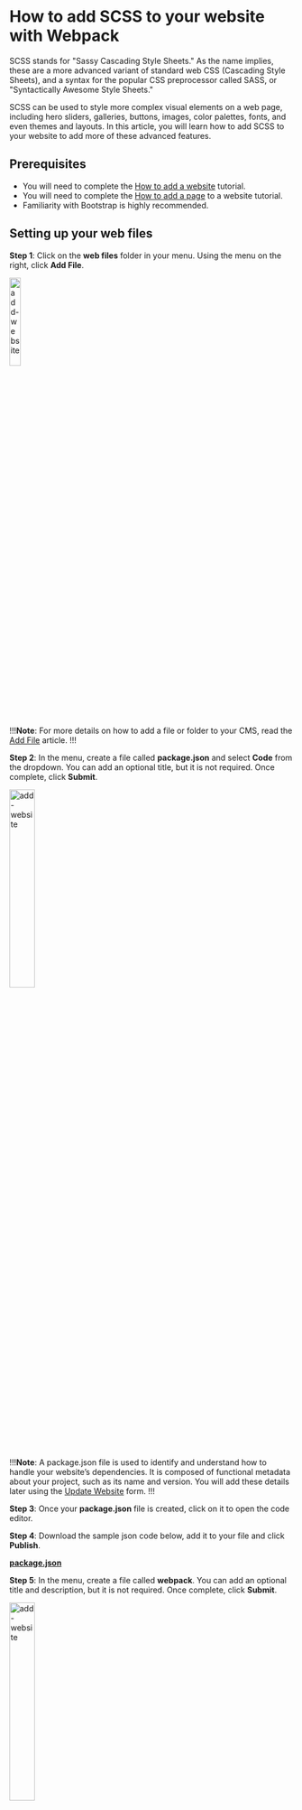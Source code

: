 # How to add SCSS to your website with Webpack

SCSS stands for "Sassy Cascading Style Sheets." As the name implies, these are a more advanced variant of standard web CSS (Cascading Style Sheets), and a syntax for the popular CSS preprocessor called SASS, or "Syntactically Awesome Style Sheets." 

SCSS can be used to style more complex visual elements on a web page, including hero sliders, galleries, buttons, images, color palettes, fonts, and even themes and layouts. In this article, you will learn how to add SCSS to your website to add more of these advanced features. 

## Prerequisites

- You will need to complete the <a href="/tutorials/websites/add-website/#adding-a-site">How to add a website</a> tutorial.
- You will need to complete the <a href="/tutorials/websites/add-page-template/">How to add a page</a> to a website tutorial.
- Familiarity with Bootstrap is highly recommended. 

## Setting up your web files 

**Step 1**: Click on the **web files** folder in your menu. Using the menu on the right, click **Add File**. 

<img src="../../../../images/base-template-add-file1.png" alt="add-website" style="width: 20%; display: block"></a>

!!!**Note**: 
For more details on how to add a file or folder to your CMS, read the  <a href="/workspace/websites/manage-folder/addfile/">Add File</a> article. 
!!!

**Step 2**: In the menu, create a file called **package.json** and select **Code** from the dropdown. You can add an optional title, but it is not required. Once complete, click **Submit**. 

<img src="../../../../images/base-template-add-file2.png" alt="add-website" style="width: 30%; display: block"></a>

!!!**Note**:
A package.json file is used to identify and understand how to handle your website’s dependencies. It is composed of functional metadata about your project, such as its name and version. You will add these details later using the <a href="/workspace/websites/update-website/">Update Website</a> form. 
!!!

**Step 3**: Once your **package.json** file is created, click on it to open the code editor.

**Step 4**: Download the sample json code below, add it to your file and click **Publish**. 

<a href="package.json" download>**package.json**</a>

**Step 5**: In the menu, create a file called **webpack**. You can add an optional title and description, but it is not required. Once complete, click **Submit**. 

<img src="../../../../images/base-template-add-folder2.png" alt="add-website" style="width: 30%; display: block"></a>

**Step 6**: Click on the new **webpack** folder in your left menu. Following steps 1 and 2, create two additional files under the folder:

- **webpack.css.config.js**
- **webpack.js.config.js**

**Step 7**: Download the two webpack files below, add it to the files you just created and click **Publish**.

<a href="webpack.css.config.js" download>**webpack.css.config.js**</a>

<a href="webpack.js.config.js" download>**webpack.js.config.js**</a>

!!!**Note**:
Webpack is a modular bundler that compiles JavaScript files, SCSS, and CSS files into packages that are used to manage frontend assets at the browser level.  
!!!

**Step 8**: Click on **web files** and <a href="/workspace/websites/manage-folder/addfolder/">Add Folder</a> called **js**.

<img src="../../../../images/js-folder1.jpg" alt="js folder" style="display: block"></a>

**Step 9**: Click on the new **js folder** in your left menu. Following steps 1 and 2, <a href="/workspace/websites/manage-folder/addfile/">create a file</a> under the folder:

- **app.js**

<img src="../../../../images/js-file1.jpg" alt="js file" style="display: block"></a>

**Step 10**: Download the code below and paste it into the file:

<a href="app.js" download>**app.js**</a>

**Step 11**: Click on **web files** and <a href="/workspace/websites/manage-folder/addfolder/">Add Folder</a> called **scss**.

<img src="../../../../images/scss-folder1.jpg" alt="scss folder" style="display: block"></a>

**Step 12**: Click on the new **scss folder** in your left menu. Following steps 1 and 2, <a href="/workspace/websites/manage-folder/addfile/">create a file</a> under the folder:

- **app.scss**

<img src="../../../../images/scss-file1.jpg" alt="scss file" style="display: block"></a>

**Step 13**: Download the code below and paste it into the file:

<a href="app.scss" download>**app.scss**</a>

## Setting up your www folder

**Step 1**: Click on the **"_"** under the **www** folder in your menu. Using the menu on the right, click **Add Folder**.

<img src="../../../../images/under-folder.jpg" alt="_ folder" style="display: block"></a>

**Step 2**: In the menu, create a folder called **"css"**. You can add an optional title and description, but it is not required. Once complete, click **Submit**.

<img src="../../../../images/www-css.jpg" alt="www css" style="display: block"></a>

**Step 3**: Following steps 1 and 2, create an additional folder under the **"_"** folder, called **js**.

<img src="../../../../images/www-js.jpg" alt="www js" style="display: block"></a>
 
!!!**Note**:
The "**_**" folder is a general repository for your website’s resources:
- CSS will compile the cascading style sheets that govern your website. 
- js will contain the compiled JavaScript used on your website. 
!!!

**Step 4**: Click on the **css** folder and <a href="/workspace/websites/manage-folder/addfile/">Add a File</a> called **app.css**.

<img src="../../../../images/app-css.jpg" alt="add-website" style="display: block"></a>

**Step 5**: Click on the **js** folder and <a href="/workspace/websites/manage-folder/addfile/">Add a File</a> called **app.js**.

<img src="../../../../images/app-js.jpg" alt="add-website" style="display: block"></a>

Once your web files and www have been set up, it should contain the following files and folders:

<img src="../../../../images/web-files-www-final-view.png" alt="add-website" style="display: block"></a>

**Step 6**: Go to your website dashboard and click on **Update Website** and navigate to the Meta Information accordion.

**Step 7**: Under "Global Header Insert" replace the CDN reference for bootstrap with the following:

```js
<link rel="stylesheet" href="/_/css/app.css">
<script defer src="/_/js/app.js"></script>
```

**Step 8**: Click **Submit**.

## Adding additional SCSS to your site

**Step 1:** Under web files, click on the **SCSS** folder. 

<img src="../../../../images/scss-folder.png" alt="scss folder" style="display: block"></a>

**Step 2:** Using the right-hand menu, click <a href="/workspace/websites/manage-folder/addfolder/">Add Folder</a>. Name it **utilities**. Once Complete click **Submit**.

<img src="../../../../images/scss-utilities.png" alt="scss utilities" style="display: block"></a>

**Step 3:** Click on the **utilities** folder and, using the same right-hand menu, click <a href="/workspace/websites/manage-folder/addfile/">Add File</a>. Create a new file called **variables.scss** and select **Code** for the **File Type**. Once complete, click **Submit**.

<img src="../../../../images/scss-utilities-vars.png" alt="scss utilities vars" style="display: block"></a>

**Step 4:** In the file code editor, add the following code sample. 

```js
/* =======================
  # Theme Color pallette
======================= */
$theme-colors: (
  'white': #fff,
  'primary': #008ae1,
  'danger': #c30065,
  'dark': #000,
);

@function theme-color($key: "primary") {
  @return map-get($theme-colors, $key);
}
```

!!!Note:
This sample code contains a few color variables you can use to style your template.
!!!

**Step 5:** To link your newly created file, click on the **app.scss** file under the **scss** folder. Add the following import before Bootstrap code. Click **Publish**.

```js
@import 'utilities/variables';
```

<img src="../../../../images/scss-vars.jpg" alt="scss import" style="display: block"></a>

Once complete, click **Publish**.

!!!warning Note:
Your variables.scss file needs to be added before the bootstrap import. All other scss files you add need to go after the bootstrap imports. Solodev highly recommends creating a components folder for all your other styles and to keep some level of organization within your CMS.
!!!!

**Step 6:** Go to your front end and see the new colors.